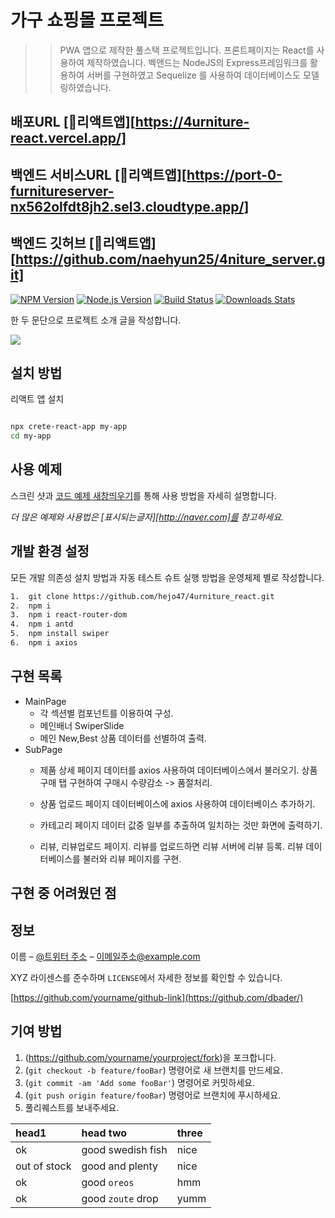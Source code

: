 # 가구 쇼핑몰 프로젝트
>> PWA 앱으로 제작한 풀스택 프로젝트입니다.
>> 프론트페이지는 React를 사용하여 제작하였습니다.
>> 벡앤드는 NodeJS의 Express프레임워크를 활용하여 서버를 구현하였고 Sequelize 를 사용하여 데이터베이스도 모델링하였습니다.

## 배포URL [🔗리액트앱][https://4urniture-react.vercel.app/]
## 백엔드 서비스URL  [🔗리액트앱][https://port-0-furnitureserver-nx562olfdt8jh2.sel3.cloudtype.app/]
## 백엔드 깃허브 [🔗리액트앱][https://github.com/naehyun25/4niture_server.git]

[![NPM Version][npm-image]][npm-url]
[![Node.js Version][node-version-image]][node-version-url]
[![Build Status][travis-image]][travis-url]
[![Downloads Stats][npm-downloads]][npm-url]

한 두 문단으로 프로젝트 소개 글을 작성합니다.

![](https://user-images.githubusercontent.com/120350423/228405302-749b0572-6b64-4a6a-bb7b-d735ac759710.png)

## 설치 방법

리액트 앱 설치

```sh

npx crete-react-app my-app
cd my-app

```


## 사용 예제

스크린 샷과 <a href="http://naver.com" target="blank">코드 예제 새창띄우기</a>를 통해 사용 방법을 자세히 설명합니다.

_더 많은 예제와 사용법은 [표시되는글자][http://naver.com]를 참고하세요._

## 개발 환경 설정

모든 개발 의존성 설치 방법과 자동 테스트 슈트 실행 방법을 운영체제 별로 작성합니다.

```sh
1.  git clone https://github.com/hejo47/4urniture_react.git
2.  npm i
3.  npm i react-router-dom
4.  npm i antd
5.  npm install swiper
6.  npm i axios

```

## 구현 목록

* MainPage
    * 각 섹션별 컴포넌트를 이용하여 구성.
    * 메인배너 SwiperSlide
    * 메인 New,Best 상품 데이터를 선별하여 출력.
* SubPage
     - 제품 상세 페이지
    데이터를 axios 사용하여 데이터베이스에서 불러오기.
    상품구매 탭 구현하여 구매시 수량감소 -> 품절처리.
    
    - 상품 업로드 페이지
     데이터베이스에 axios 사용하여 데이터베이스 추가하기.

     - 카테고리 페이지
    데이터 값중 일부를 추출하여 일치하는 것만 화면에 출력하기.

    
    - 리뷰, 리뷰업로드 페이지.
    리뷰를 업로드하면 리뷰 서버에 리뷰 등록.
    리뷰 데이터베이스를 불러와 리뷰 페이지를 구현.



##     

## 구현 중 어려웠던 점






## 정보

이름 – [@트위터 주소](https://twitter.com/dbader_org) – 이메일주소@example.com

XYZ 라이센스를 준수하며 ``LICENSE``에서 자세한 정보를 확인할 수 있습니다.

[https://github.com/yourname/github-link](https://github.com/dbader/)

## 기여 방법

1. (<https://github.com/yourname/yourproject/fork>)을 포크합니다.
2. (`git checkout -b feature/fooBar`) 명령어로 새 브랜치를 만드세요.
3. (`git commit -am 'Add some fooBar'`) 명령어로 커밋하세요.
4. (`git push origin feature/fooBar`) 명령어로 브랜치에 푸시하세요. 
5. 풀리퀘스트를 보내주세요.

<!-- Markdown link & img dfn's -->
[npm-image]: https://img.shields.io/npm/v/datadog-metrics.svg?style=flat-square
[npm-url]: https://npmjs.org/package/datadog-metrics
[npm-downloads]: https://img.shields.io/npm/dm/datadog-metrics.svg?style=flat-square
[travis-image]: https://img.shields.io/travis/dbader/node-datadog-metrics/master.svg?style=flat-square
[travis-url]: https://travis-ci.org/dbader/node-datadog-metrics
[wiki]: https://github.com/yourname/yourproject/wiki
[node-version-url]: http://nodejs.org/download/
[node-version-image]: https://img.shields.io/node/v/accepts.svg

| head1        | head two          | three |
|:-------------|:------------------|:------|
| ok           | good swedish fish | nice  |
| out of stock | good and plenty   | nice  |
| ok           | good `oreos`      | hmm   |
| ok           | good `zoute` drop | yumm  |